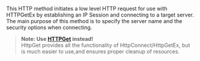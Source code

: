 ﻿This HTTP method initiates a low level HTTP request for use with HTTPGetEx by establishing an IP Session and connecting to a target server. The main purpose of this method is to specify the server name and the security options when connecting.> **Note: Use [HTTPGet](vfps://Topic/_0JJ1AJETM) instead!**  > HttpGet provides all the functionality of HttpConnect/HttpGetEx, but is much easier to use,and ensures proper cleanup of resources.
